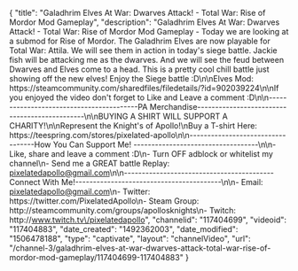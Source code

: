 {
    "title": "Galadhrim Elves At War: Dwarves Attack! - Total War: Rise of Mordor Mod Gameplay",
    "description": "Galadhrim Elves At War: Dwarves Attack! - Total War: Rise of Mordor Mod Gameplay - Today we are looking at a submod for Rise of Mordor.  The Galadhrim Elves are now playable for Total War: Attila.  We will see them in action in today's siege battle.  Jackie fish will be attacking me as the dwarves.  And we will see the feud between Dwarves and Elves come to a head.  This is a pretty cool chill battle just showing off the new elves!  Enjoy the Siege battle :D\n\nElves Mod: https:\/\/steamcommunity.com\/sharedfiles\/filedetails\/?id=902039224\n\nIf you enjoyed the video don't forget to Like and Leave a comment :D\n\n-----------------------------------------PA Merchandise----------------------------------------------\n\nBUYING A SHIRT WILL SUPPORT A CHARITY!\n\nRepresent the Knight's of Apollo!\nBuy a T-shirt Here: https:\/\/teespring.com\/stores\/pixelated-apollo\n\n----------------------------------How You Can Support Me! -----------------------------------\n\n- Like, share and leave a comment :D\n- Turn OFF adblock or whitelist my channel\n- Send me a GREAT battle Replay: pixelatedapollo@gmail.com\n\n------------------------------------------Connect With Me!-----------------------------------------\n\n- Email: pixelatedapollo@gmail.com\n- Twitter: https:\/\/twitter.com\/PixelatedApollo\n- Steam Group:  http:\/\/steamcommunity.com\/groups\/apollosknights\n- Twitch: http:\/\/www.twitch.tv\/pixelatedapollo",
    "channelid": "117404699",
    "videoid": "117404883",
    "date_created": "1492362003",
    "date_modified": "1506478188",
    "type": "captivate",
    "layout": "channelVideo",
    "url": "\/channel-3\/galadhrim-elves-at-war-dwarves-attack-total-war-rise-of-mordor-mod-gameplay\/117404699-117404883"
}